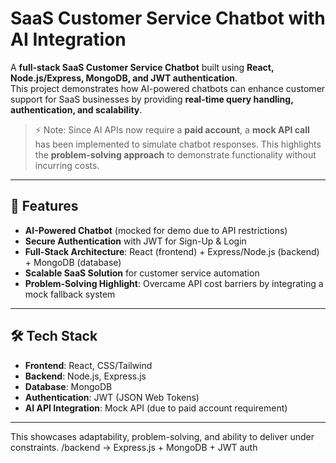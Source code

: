 # SaaS Customer Service Chatbot with AI Integration  

A **full-stack SaaS Customer Service Chatbot** built using **React, Node.js/Express, MongoDB, and JWT authentication**.  
This project demonstrates how AI-powered chatbots can enhance customer support for SaaS businesses by providing **real-time query handling, authentication, and scalability**.  

> ⚡ Note: Since AI APIs now require a **paid account**, a **mock API call** has been implemented to simulate chatbot responses. This highlights the **problem-solving approach** to demonstrate functionality without incurring costs.

---

## 🚀 Features  
- **AI-Powered Chatbot** (mocked for demo due to API restrictions)  
- **Secure Authentication** with JWT for Sign-Up & Login  
- **Full-Stack Architecture**: React (frontend) + Express/Node.js (backend) + MongoDB (database)  
- **Scalable SaaS Solution** for customer service automation  
- **Problem-Solving Highlight**: Overcame API cost barriers by integrating a mock fallback system  

---

## 🛠️ Tech Stack  
- **Frontend**: React, CSS/Tailwind  
- **Backend**: Node.js, Express.js  
- **Database**: MongoDB  
- **Authentication**: JWT (JSON Web Tokens)  
- **AI API Integration**: Mock API (due to paid account requirement)  

---

This showcases adaptability, problem-solving, and ability to deliver under constraints.
/backend → Express.js + MongoDB + JWT auth


